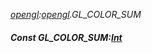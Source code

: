 _[opengl](../../modules/opengl/opengl-module.md):[opengl](../../modules/opengl/opengl-module.md).GL\_COLOR\_SUM_
##### Const GL\_COLOR\_SUM:[Int](../../modules/wonkey/wonkey-types-int.md)
